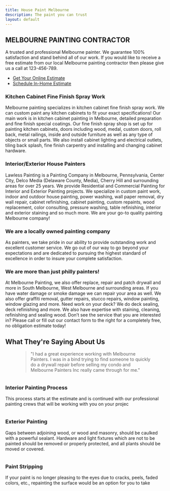 ```yaml
---
title: House Paint Melbourne 
description: The paint you can trust
layout: default
---
```

<section id="banner">
	<div class="content">
		<h1>MELBOURNE PAINTING CONTRACTOR</h1>
		<p>A trusted and professional Melbourne painter. We guarantee 100% satisfaction and stand behind all of our work. If you would like to receive a free estimate from our local Melbourne painting contractor then please give us a call at 123-456-789.</p>
		<ul class="actions">
			<li><a href="#one" class="button scrolly">Get Your Online Estimate</a></li>
			<li><a href="#one" class="button scrolly">Schedule In-Home Estimate</a></li>
		</ul>
	</div>
</section>
<section id="main" class="wrapper">
	<div class="inner">
		<div class="row">
			<div class="6u 12u$(small)">
				<h3>Kitchen Cabinet Fine Finish Spray Work</h3>
				<p>Melbourne painting specializes in kitchen cabinet fine finish spray work. We can custom paint any kitchen cabinets to fit your exact specifications! Our main work is in kitchen cabinet painting in Melbourne, detailed preparation and fine finish special coatings. Our fine finish spray shop is set up for painting kitchen cabinets, doors including wood, medal, custom doors, roll back, metal railings, inside and outside furniture as well as any type of objects or small parts. We also install cabinet lighting and electrical outlets, tiling back splash, fine finish carpentry and installing and changing cabinet hardware.</p>
			</div>
			<div class="6u$ 12u$(small)">
				<h3>Interior/Exterior House Painters</h3>
				<p>Lawless Painting is a Painting Company in Melbourne, Pennsylvania, Center City, Delco Media (Delaware County, Media), Cherry Hill and surrounding areas for over 25 years. We provide Residential and Commercial Painting for Interior and Exterior Painting projects. We specialize in custom paint work, indoor and outdoor house painting, power washing, wall paper removal, dry wall repair, cabinet refinishing, cabinet painting, custom repaints, wood replacement, color consulting, pressure washing, table refinishing, interior and exterior staining and so much more. We are your go-to quality painting Melbourne company!</p>
			</div>
			<div class="6u 12u$(small)">
				<h3>We are a locally owned painting company</h3>
				<p>As painters, we take pride in our ability to provide outstanding work and excellent customer service. We go out of our way to go beyond your expectations and are dedicated to pursuing the highest standard of excellence in order to insure your complete satisfaction.</p>
			</div>
			<div class="6u$ 12u$(small)">
				<h3>We are more than just philly painters!</h3>
				<p>At Melbourne Painting, we also offer replace, repair and patch drywall  and more in South Melbourne, West Melbourne and surrounding areas. If you have water damage or smoke damage we can repair your area as well. We also offer graffiti removal, gutter repairs, stucco repairs, window painting, window glazing and more. Need work on your deck? We do deck sealing, deck refinishing and more. We also have expertise with staining, cleaning, refinishing and sealing wood. Don’t see the service that you are interested in? Please call or fill out our contact form to the right for a completely free, no obligation estimate today!</p>
			</div>
		</div>
	</div>
</section>	
										

<section id="two" class="wrapper style1 special">
	<div class="inner">
		<h2>What They're Saying About Us</h2>
		<figure>
		    <blockquote>
		        "I had a great experience working with Melbourne Painters. I was in a bind trying to find someone to quickly do a drywall repair before selling my condo and Melbourne Painters Inc really came through for me."
		    </blockquote>
		</figure>
	</div>
</section>

<section id="three" class="wrapper">
		<div class="inner flex flex-3">
			<div class="flex-item box">
				<div class="image fit">
					<img src="{{ site.baseurl }}/assets/images/housepaint1.jpg" alt="" />
				</div>
				<div class="content">
					<h3>Interior Painting Process</h3>
					<p>This process starts at the estimate and is continued with our professional painting crews that will be working with you on your projec</p>
				</div>
			</div>
			<div class="flex-item box">
				<div class="image fit">
					<img src="{{ site.baseurl }}/assets/images/housepaint2.jpg" alt="" />
				</div>
				<div class="content">
					<h3>Exterior Painting</h3>
					<p>Gaps between adjoining wood, or wood and masonry, should be caulked with a powerful sealant. Hardware and light fixtures which are not to be painted should be removed or properly protected, and all plants should be moved or covered.</p>
				</div>
			</div>
			<div class="flex-item box">
				<div class="image fit">
					<img src="{{ site.baseurl }}/assets/images/housepaint3.jpg" alt="" />
				</div>
				<div class="content">
					<h3>Paint Stripping</h3>
					<p>If your paint is no longer pleasing to the eyes due to cracks, peels, faded colors, etc., repainting the surface would be an option for you to take</p>
				</div>
			</div>
		</div>
	</section>			
